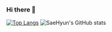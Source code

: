 ### Hi there 👋

[![Top Langs](https://github-readme-stats.vercel.app/api/top-langs/?username=limsaehyun)](https://github.com/limsaehyun/github-readme-stats)
![SaeHyun's GitHub stats](https://github-readme-stats.vercel.app/api?username=limsaehyun&show_icons=true&theme=radical)
